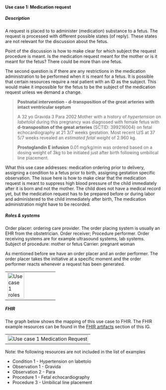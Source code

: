 #### Use case 1: Medication request
##### Description
A request is placed to to administer (medication) substance to a fetus. The request is processed with different possible states (of reply). These states are not relevant for the discussion about the fetus.

Point of the discussion is how to make clear for which subject the request procedure is meant. Is the medication request meant for the mother or is it meant for the fetus? There could be more than one fetus.

The second question is if there are any restrictions in the medication administration to be performed when it is meant for a fetus. It is possible that certain resources require a real patient with an ID as the subject. This would make it impossible for the fetus to be the subject of the medication request unless we demand a change.

>**Postnatal intervention - d-transposition of the great arteries with intact ventricular septum**
>
>A 32 yo Gravida 3 Para 2002 Mother with a history of *hypertension* on *labetolol* during this pregnancy was diagnosed with female fetus with **d-transpositon of the great arteries** (SCTID: 399216004) on fetal echocardiography at 21 3/7 weeks gestation. Most recent U/S at 37 5/7 weeks revealed an *estimated fetal weight* of 2.960 kg.
>
>**Prostoglandin E infusion** 0.01 mg/kg/min was ordered based on a dosing weight of 3kg to be initiated just after birth following umbilical line placement. 

What this use case addresses: medication ordering prior to delivery, assigning a condition to a fetus prior to birth,  assigning gestation specific observation. The issue here is how to make clear that the medication request is meant to suppress high blood pressure of the child immediately after it is born and not the mother. The child does not have a medical record yet, but the medication request has to be prepared before or during labor and administered to the child immediately after birth, The medication administration might have to be recorded. 

##### Roles & systems
Order placer: ordering care provider. The order placing system is usually an EHR from the obstetrician. 
Order receiver; Procedure performer. Order receiving systems are for example ultrasound systems, lab systems.
Subject of procedure: mother or  fetus
Carrier: pregnant woman

As mentioned before we have an order placer and an order performer.
The order placer takes the initiative at a specific moment and the order performer reacts whenever a request has been generated.

<center>
<table><tr><td><img src="usecase1-roles.png" style="width:60%; height: 60%" alt="Use case 1 roles"/></td></tr></table>
</center>


##### FHIR
The graph below shows the mapping of this use case to FHIR. The FHIR example resources can be found in the [FHIR artifacts](artifacts.html#2) section of this IG.

<center>
<table><tr><td><img src="usecase1.png" style="width:100%;" alt="Use case 1 Medication Request"/></td></tr></table>
</center>


Note: the following resources are not included in the list of examples
* Condition 1 - Hypertension on labetolo
* Observation 1 - Gravida
* Observation 2 - Para
* Procedure 1 - Fetal echocardiography
* Procedure 3 - Umbilical line placement